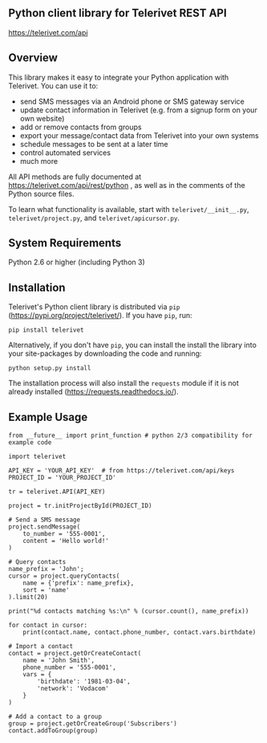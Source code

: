 ## Python client library for Telerivet REST API

https://telerivet.com/api

Overview
---------
This library makes it easy to integrate your Python application with Telerivet.
You can use it to:

- send SMS messages via an Android phone or SMS gateway service
- update contact information in Telerivet (e.g. from a signup form on your own website)
- add or remove contacts from groups
- export your message/contact data from Telerivet into your own systems
- schedule messages to be sent at a later time
- control automated services
- much more

All API methods are fully documented at https://telerivet.com/api/rest/python ,
as well as in the comments of the Python source files.

To learn what functionality is available, start with `telerivet/__init__.py`,
`telerivet/project.py`, and `telerivet/apicursor.py`.

System Requirements
--------------------
Python 2.6 or higher (including Python 3)

Installation
-------------

Telerivet's Python client library is distributed via `pip` (https://pypi.org/project/telerivet/). If you have `pip`, run:

`pip install telerivet`

Alternatively, if you don't have `pip`, you can install the install the library into your site-packages by downloading the code and running:

`python setup.py install`

The installation process will also install the `requests` module if it is not already installed (https://requests.readthedocs.io/).

Example Usage
--------------
```
from __future__ import print_function # python 2/3 compatibility for example code

import telerivet

API_KEY = 'YOUR_API_KEY'  # from https://telerivet.com/api/keys
PROJECT_ID = 'YOUR_PROJECT_ID'

tr = telerivet.API(API_KEY)

project = tr.initProjectById(PROJECT_ID)

# Send a SMS message
project.sendMessage(
    to_number = '555-0001',
    content = 'Hello world!'
)

# Query contacts
name_prefix = 'John';
cursor = project.queryContacts(
    name = {'prefix': name_prefix},
    sort = 'name'
).limit(20)

print("%d contacts matching %s:\n" % (cursor.count(), name_prefix))

for contact in cursor:
    print(contact.name, contact.phone_number, contact.vars.birthdate)

# Import a contact
contact = project.getOrCreateContact(
    name = 'John Smith',
    phone_number = '555-0001',
    vars = {
        'birthdate': '1981-03-04',
        'network': 'Vodacom'
    }
)

# Add a contact to a group
group = project.getOrCreateGroup('Subscribers')
contact.addToGroup(group)
```